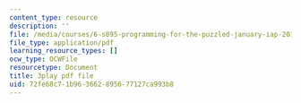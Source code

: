 ```yaml
---
content_type: resource
description: ''
file: /media/courses/6-s095-programming-for-the-puzzled-january-iap-2018/72fe68c71b963662895677127ca993b8_auK3PSZoidc.pdf
file_type: application/pdf
learning_resource_types: []
ocw_type: OCWFile
resourcetype: Document
title: 3play pdf file
uid: 72fe68c7-1b96-3662-8956-77127ca993b8
---
```

